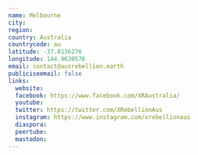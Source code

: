 ```yaml
---
name: Melbourne
city:
region:
country: Australia
countrycode: au
latitude: -37.8136276
longitude: 144.9630576
email: contact@ausrebellion.earth
publiciseemail: false
links:
  website:
  facebook: https://www.facebook.com/XRAustralia/
  youtube:
  twitter: https://twitter.com/XRebellionAus
  instagram: https://www.instagram.com/xrebellionaus
  diaspora:
  peertube:
  mastodon:
---
```

